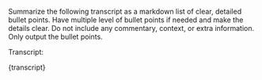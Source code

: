 Summarize the following transcript as a markdown list of clear, detailed bullet points.
Have multiple level of bullet points if needed and make the details clear.
Do not include any commentary, context, or extra information. Only output the bullet points.

Transcript:

{transcript}

